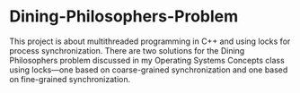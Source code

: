 # Dining-Philosophers-Problem
This project is about multithreaded programming in C++ and using locks for process synchronization. There are two solutions for the Dining Philosophers problem discussed in my Operating Systems Concepts class using locks—one based on coarse-grained synchronization and one based on fine-grained synchronization.
